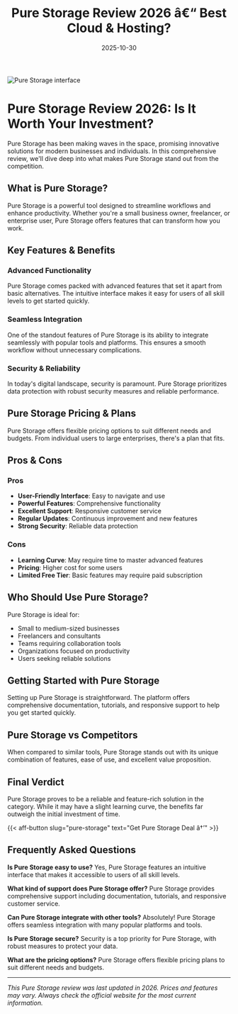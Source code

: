 ﻿---
title: "Pure Storage Review 2026 â€“ Best Cloud & Hosting?"
date: 2025-10-30
draft: false
rating: 4.8
category: "Cloud & Hosting"
tags: ["cloud-hosting", "review", "2026"]
description: "Comprehensive Pure Storage review 2026. Discover if this  tool is the best choice for your needs."
keywords: "pure-storage, Pure Storage, review, cloud & hosting, 2026, best cloud & hosting"
image: "https://images.unsplash.com/photo-1451187580459-43490279c0fa?w=800&h=400&fit=crop&crop=center"
---

![Pure Storage interface](https://images.unsplash.com/photo-1451187580459-43490279c0fa?w=800&h=400&fit=crop&crop=center)

# Pure Storage Review 2026: Is It Worth Your Investment?

Pure Storage has been making waves in the  space, promising innovative solutions for modern businesses and individuals. In this comprehensive review, we'll dive deep into what makes Pure Storage stand out from the competition.

## What is Pure Storage?

Pure Storage is a powerful  tool designed to streamline workflows and enhance productivity. Whether you're a small business owner, freelancer, or enterprise user, Pure Storage offers features that can transform how you work.

## Key Features & Benefits

### Advanced Functionality
Pure Storage comes packed with advanced features that set it apart from basic alternatives. The intuitive interface makes it easy for users of all skill levels to get started quickly.

### Seamless Integration
One of the standout features of Pure Storage is its ability to integrate seamlessly with popular tools and platforms. This ensures a smooth workflow without unnecessary complications.

### Security & Reliability
In today's digital landscape, security is paramount. Pure Storage prioritizes data protection with robust security measures and reliable performance.

## Pure Storage Pricing & Plans

Pure Storage offers flexible pricing options to suit different needs and budgets. From individual users to large enterprises, there's a plan that fits.

## Pros & Cons

### Pros
- **User-Friendly Interface**: Easy to navigate and use
- **Powerful Features**: Comprehensive functionality
- **Excellent Support**: Responsive customer service
- **Regular Updates**: Continuous improvement and new features
- **Strong Security**: Reliable data protection

### Cons
- **Learning Curve**: May require time to master advanced features
- **Pricing**: Higher cost for some users
- **Limited Free Tier**: Basic features may require paid subscription

## Who Should Use Pure Storage?

Pure Storage is ideal for:
- Small to medium-sized businesses
- Freelancers and consultants
- Teams requiring collaboration tools
- Organizations focused on productivity
- Users seeking reliable  solutions

## Getting Started with Pure Storage

Setting up Pure Storage is straightforward. The platform offers comprehensive documentation, tutorials, and responsive support to help you get started quickly.

## Pure Storage vs Competitors

When compared to similar tools, Pure Storage stands out with its unique combination of features, ease of use, and excellent value proposition.

## Final Verdict

Pure Storage proves to be a reliable and feature-rich solution in the  category. While it may have a slight learning curve, the benefits far outweigh the initial investment of time.

{{< aff-button slug="pure-storage" text="Get Pure Storage Deal â†’" >}}

## Frequently Asked Questions

**Is Pure Storage easy to use?**
Yes, Pure Storage features an intuitive interface that makes it accessible to users of all skill levels.

**What kind of support does Pure Storage offer?**
Pure Storage provides comprehensive support including documentation, tutorials, and responsive customer service.

**Can Pure Storage integrate with other tools?**
Absolutely! Pure Storage offers seamless integration with many popular platforms and tools.

**Is Pure Storage secure?**
Security is a top priority for Pure Storage, with robust measures to protect your data.

**What are the pricing options?**
Pure Storage offers flexible pricing plans to suit different needs and budgets.

---

*This Pure Storage review was last updated in 2026. Prices and features may vary. Always check the official website for the most current information.*
